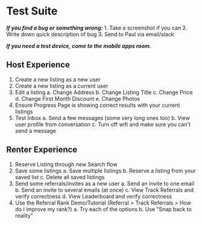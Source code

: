 <!-- TITLE: iOS App -->
<!-- SUBTITLE: iOS Device Testing -->

# Test Suite
***If you find a bug or something wrong:***
	1. Take a screenshot if you can
	2. Write down quick description of bug
	3. Send to Paul via email/slack

***If you need a test device, come to the mobile apps room.***
## Host Experience
1. Create a new listing as a new user
2. Create a new listing as a current user
3. Edit a listing
	a. Change Address
	b. Change Listing Title
	c. Change Price
	d. Change First Month Discount
	e. Change Photos
4. Ensure Progress Page is showing correct results with your current listings
5. Test Inbox
	a. Send a few messages (some very long ones too)
	b. View user profile from conversation
	c. Turn off wifi and make sure you can't send a message
## Renter Experience
1. Reserve Listing through new Search flow
2. Save some listings
	a. Save multiple listings
	b. Reserve a listing from your saved list
	c. Delete all saved listings
3. Send some referrals/invites as a new user
	a. Send an invite to one email
  b. Send an invite to several emails (at once)
	c. View Track Referrals and verify correctness
  d. View Leaderboard and verify correctness
4. Use the Referral Rank Demo/Tutorial (Referral > Track Referrals > How do I improve my rank?)
  a. Try each of the options
	b. Use "Snap back to reality"